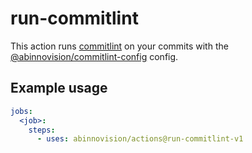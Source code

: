 # run-commitlint

This action runs [commitlint](https://commitlint.js.org/) on your commits with
the [@abinnovision/commitlint-config](https://www.npmjs.com/package/@abinnovision/commitlint-config) config.

## Example usage

[//]: # "x-release-please-start-major"

```yaml
jobs:
  <job>:
    steps:
      - uses: abinnovision/actions@run-commitlint-v1
```

[//]: # "x-release-please-end"

